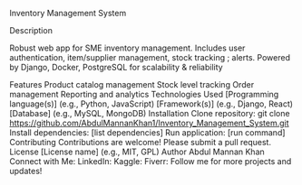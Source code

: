 
Inventory Management System


Description

Robust web app for SME inventory management. Includes user authentication, item/supplier management, stock tracking ; alerts. Powered by Django, Docker, PostgreSQL for scalability & reliability

Features
Product catalog management
Stock level tracking
Order management
Reporting and analytics
Technologies Used
[Programming language(s)] (e.g., Python, JavaScript)
[Framework(s)] (e.g., Django, React)
[Database] (e.g., MySQL, MongoDB)
Installation
Clone repository: git clone https://github.com/AbdulMannanKhan1/Inventory_Management_System.git
Install dependencies: [list dependencies]
Run application: [run command]
Contributing
Contributions are welcome! Please submit a pull request.
License
[License name] (e.g., MIT, GPL)
Author
Abdul Mannan Khan
Connect with Me:
LinkedIn: 
Kaggle: 
Fiverr: 
Follow me for more projects and updates!
